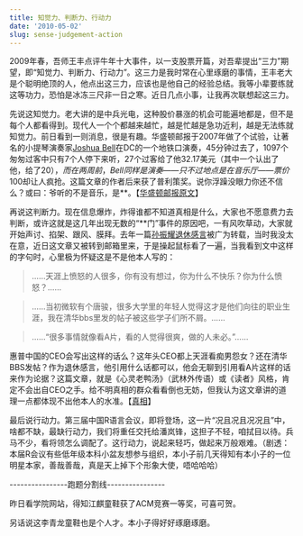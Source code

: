 ```yaml
---
title: 知觉力、判断力、行动力
date: '2010-05-02'
slug: sense-judgement-action
---
```


2009年春，吾师王丰点评牛年十大事件，以一支股票开篇，对吾辈提出“三力”期望，即“知觉力、判断力、行动力”。这三力是我时常在心里琢磨的事情，王丰老大是个聪明绝顶的人，他点出这三力，应该也是他自己的经验总结。我等小辈要练就这等功力，恐怕是冰冻三尺非一日之寒。近日几点小事，让我再次联想起这三力。

先说这知觉力。老大讲的是中兵光电，这种股价暴涨的机会可能遍地都是，但不是每个人都看得到。现代人一个个都越来越忙，越是忙越是急功近利，越是无法练就知觉力。前日看到一则消息，很是有趣。华盛顿邮报于2007年做了个试验，让著名的小提琴演奏家[Joshua Bell](http://en.wikipedia.org/wiki/Joshua_Bell)在DC的一个地铁口演奏，45分钟过去了，1097个匆匆过客中只有7个人停下来听，27个过客给了他32.17美元（其中一个认出了他，给了$20），而在两周前，Bell同样是演奏——只不过地点是在音乐厅——票价$100却让人疯抢。这篇文章的作者后来获了普利策奖。说你浮躁没眼力你还不信么？或曰：爷听的不是音乐，是**。【[华盛顿邮报原文](http://www.washingtonpost.com/wp-dyn/content/article/2007/04/04/AR2007040401721.html)】

再说这判断力。现在信息爆炸，炸得谁都不知道真相是什么，大家也不愿意费力去判断，或许这就是这几年出现无数的“**门”事件的原因吧，一有风吹草动，大家就开始声讨、掐架、跟风、膜拜。去年一篇[孙振耀退休感言](http://it.sohu.com/20080507/n256719972_4.shtml)被广为转载，当时我没太在意，近日这文章又被转到邮箱里来，于是操起鼠标看了一遍，当我看到文中这样的字句时，心里极为怀疑这是不是他本人写的：

> ……天涯上愤怒的人很多，你有没有想过，你为什么不快乐？你为什么愤怒？……

> ……当初微软有个唐骏，很多大学里的年轻人觉得这才是他们向往的职业生涯，我在清华bbs里发的帖子被这些学子们所不屑。……

> ……“很多事情就像看A片，看的人觉得很爽，做的人未必。”……

惠普中国的CEO会写出这样的话么？这年头CEO都上天涯看痴男怨女？还在清华BBS发帖？作为退休感言，他引用什么话都可以，他会无聊到引用看A片这样的话来作为论据？这篇文章，就是《心灵老鸭汤》（武林外传语）或《读者》风格，肯定不会出自CEO之手。给不明真相的群众看看倒也无妨，但我认为这文章讲的道理一点都体现不出他本人的水准。【[真相](http://it.sohu.com/20090320/n262919003.shtml)】

最后说行动力。第三届中国R语言会议，即将登场，这一片“况且况且况况且”中，啥都不缺，最缺行动力，我们将重任交托给潘岚锋，这担子不轻，咱拭目以待。兵马不少，看将领怎么调配了。这行动力，说起来轻巧，做起来万般艰难。（剧透：本届R会议有些低年级本科小盆友想参与组织，本小子前几天得知有本小子的一位明星本家，善哉善哉，真是天上掉下个形象大使，唔哈哈哈）

----------------跑题分割线----------------

昨日看学院网站，得知江麒童鞋获了ACM竞赛一等奖，可喜可贺。

另话说这李青龙童鞋也是个人才。本小子得好好琢磨琢磨。
